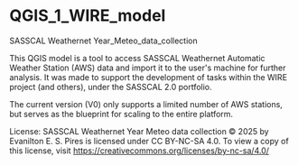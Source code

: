 # QGIS_1_WIRE_model
SASSCAL Weathernet Year_Meteo_data_collection

This QGIS model is a tool to access SASSCAL Weathernet Automatic Weather Station (AWS) data and import it to the user's machine for further analysis. It was made to support the development of tasks within the WIRE project (and others), under the SASSCAL 2.0 portfolio.

The current version (V0) only supports a limited number of AWS stations, but serves as the blueprint for scaling to the entire platform.

License:
SASSCAL Weathernet Year Meteo data collection © 2025 by Evanilton E. S. Pires is licensed under CC BY-NC-SA 4.0. To view a copy of this license, visit https://creativecommons.org/licenses/by-nc-sa/4.0/


